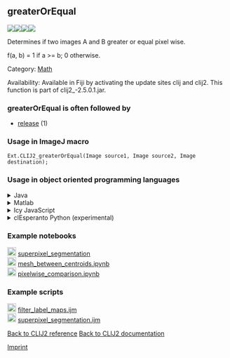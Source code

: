 ## greaterOrEqual
<img src="images/mini_empty_logo.png"/><img src="images/mini_clij2_logo.png"/><img src="images/mini_clijx_logo.png"/><img src="images/mini_cle_logo.png"/>

Determines if two images A and B greater or equal pixel wise. 

f(a, b) = 1 if a >= b; 0 otherwise. 

Category: [Math](https://clij.github.io/clij2-docs/reference__math)

Availability: Available in Fiji by activating the update sites clij and clij2.
This function is part of clij2_-2.5.0.1.jar.

### greaterOrEqual is often followed by
* <a href="reference_release">release</a> (1)


### Usage in ImageJ macro
```
Ext.CLIJ2_greaterOrEqual(Image source1, Image source2, Image destination);
```


### Usage in object oriented programming languages



<details>

<summary>
Java
</summary>
<pre class="highlight">// init CLIJ and GPU
import net.haesleinhuepf.clij2.CLIJ2;
import net.haesleinhuepf.clij.clearcl.ClearCLBuffer;
CLIJ2 clij2 = CLIJ2.getInstance();

// get input parameters
ClearCLBuffer source1 = clij2.push(source1ImagePlus);
ClearCLBuffer source2 = clij2.push(source2ImagePlus);
destination = clij2.create(source1);
</pre>

<pre class="highlight">
// Execute operation on GPU
clij2.greaterOrEqual(source1, source2, destination);
</pre>

<pre class="highlight">
// show result
destinationImagePlus = clij2.pull(destination);
destinationImagePlus.show();

// cleanup memory on GPU
clij2.release(source1);
clij2.release(source2);
clij2.release(destination);
</pre>

</details>



<details>

<summary>
Matlab
</summary>
<pre class="highlight">% init CLIJ and GPU
clij2 = init_clatlab();

% get input parameters
source1 = clij2.pushMat(source1_matrix);
source2 = clij2.pushMat(source2_matrix);
destination = clij2.create(source1);
</pre>

<pre class="highlight">
% Execute operation on GPU
clij2.greaterOrEqual(source1, source2, destination);
</pre>

<pre class="highlight">
% show result
destination = clij2.pullMat(destination)

% cleanup memory on GPU
clij2.release(source1);
clij2.release(source2);
clij2.release(destination);
</pre>

</details>



<details>

<summary>
Icy JavaScript
</summary>
<pre class="highlight">// init CLIJ and GPU
importClass(net.haesleinhuepf.clicy.CLICY);
importClass(Packages.icy.main.Icy);

clij2 = CLICY.getInstance();

// get input parameters
source1_sequence = getSequence();
source1 = clij2.pushSequence(source1_sequence);
source2_sequence = getSequence();
source2 = clij2.pushSequence(source2_sequence);
destination = clij2.create(source1);
</pre>

<pre class="highlight">
// Execute operation on GPU
clij2.greaterOrEqual(source1, source2, destination);
</pre>

<pre class="highlight">
// show result
destination_sequence = clij2.pullSequence(destination)
Icy.addSequence(destination_sequence);
// cleanup memory on GPU
clij2.release(source1);
clij2.release(source2);
clij2.release(destination);
</pre>

</details>



<details>

<summary>
clEsperanto Python (experimental)
</summary>
<pre class="highlight">import pyclesperanto_prototype as cle

cle.greater_or_equal(source1, source2, destination)

</pre>



</details>





### Example notebooks
<a href="https://clij.github.io/clij2-docs/md/superpixel_segmentation"><img src="images/language_macro.png" height="20"/></a> [superpixel_segmentation](https://clij.github.io/clij2-docs/md/superpixel_segmentation)  
<a href="https://github.com/clEsperanto/pyclesperanto_prototype/tree/master/demo/neighbors/mesh_between_centroids.ipynb"><img src="images/language_python.png" height="20"/></a> [mesh_between_centroids.ipynb](https://github.com/clEsperanto/pyclesperanto_prototype/tree/master/demo/neighbors/mesh_between_centroids.ipynb)  
<a href="https://github.com/clEsperanto/pyclesperanto_prototype/tree/master/benchmarks/pixelwise_comparison.ipynb"><img src="images/language_python.png" height="20"/></a> [pixelwise_comparison.ipynb](https://github.com/clEsperanto/pyclesperanto_prototype/tree/master/benchmarks/pixelwise_comparison.ipynb)  




### Example scripts
<a href="https://github.com/clij/clij2-docs/blob/master/src/main/macro/filter_label_maps.ijm"><img src="images/language_macro.png" height="20"/></a> [filter_label_maps.ijm](https://github.com/clij/clij2-docs/blob/master/src/main/macro/filter_label_maps.ijm)  
<a href="https://github.com/clij/clij2-docs/blob/master/src/main/macro/superpixel_segmentation.ijm"><img src="images/language_macro.png" height="20"/></a> [superpixel_segmentation.ijm](https://github.com/clij/clij2-docs/blob/master/src/main/macro/superpixel_segmentation.ijm)  


[Back to CLIJ2 reference](https://clij.github.io/clij2-docs/reference)
[Back to CLIJ2 documentation](https://clij.github.io/clij2-docs)

[Imprint](https://clij.github.io/imprint)
